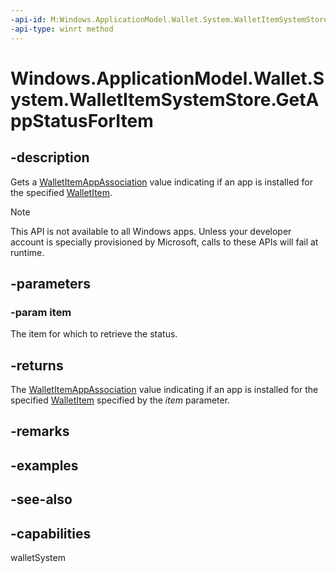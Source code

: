 ```yaml
---
-api-id: M:Windows.ApplicationModel.Wallet.System.WalletItemSystemStore.GetAppStatusForItem(Windows.ApplicationModel.Wallet.WalletItem)
-api-type: winrt method
---
```


<!-- Method syntax
public Windows.ApplicationModel.Wallet.System.WalletItemAppAssociation GetAppStatusForItem(Windows.ApplicationModel.Wallet.WalletItem item)
-->

# Windows.ApplicationModel.Wallet.System.WalletItemSystemStore.GetAppStatusForItem

## -description
Gets a [WalletItemAppAssociation](walletitemappassociation.md) value indicating if an app is installed for the specified [WalletItem](../windows.applicationmodel.wallet/walletitem.md).

> [!NOTE]
> This API is not available to all Windows apps. Unless your developer account is specially provisioned by Microsoft, calls to these APIs will fail at runtime.

## -parameters
### -param item
The item for which to retrieve the status.

## -returns
The [WalletItemAppAssociation](walletitemappassociation.md) value indicating if an app is installed for the specified [WalletItem](../windows.applicationmodel.wallet/walletitem.md) specified by the *item* parameter.

## -remarks

## -examples

## -see-also


## -capabilities
walletSystem